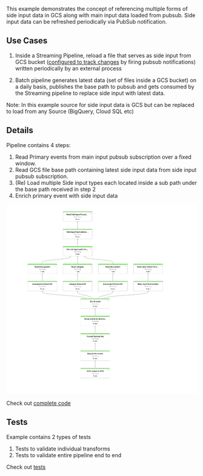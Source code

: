 This example demonstrates the concept of referencing multiple forms of side input data in GCS along with main input data 
loaded from pubsub. Side input data can be refreshed periodically via PubSub notification.

## Use Cases
1. Inside a Streaming Pipeline, reload a file that serves as side input from GCS bucket ([configured to track changes](https://cloud.google.com/storage/docs/pubsub-notifications)
 by firing pubsub notifications) written periodically by an external process 
 
2. Batch pipeline generates latest data (set of files inside a GCS bucket) on a daily basis, publishes the base path to pubsub
   and gets consumed by the Streaming pipeline to replace side input with latest data.  
 
Note: In this example source for side input data is GCS but can be replaced to load from any Source (BigQuery, Cloud SQL etc)

## Details
Pipeline contains 4 steps:
1. Read Primary events from main input pubsub subscription over a fixed window.
2. Read GCS file base path containing latest side input data from side input pubsub subscription.
3. (Re) Load multiple Side input types each located inside a sub path under the base path received in step 2
4. Enrich primary event with side input data

![Pipeline DAG](img/sideinput_refresh_dag.png)

Check out [complete code](sideinput_refresh/)

## Tests
Example contains 2 types of tests
1. Tests to validate individual transforms
2. Tests to validate entire pipeline end to end

Check out [tests](tests/)





